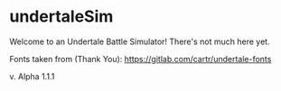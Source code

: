 # undertaleSim
Welcome to an Undertale Battle Simulator!
There's not much here yet.

Fonts taken from (Thank You):
https://gitlab.com/cartr/undertale-fonts

v. Alpha 1.1.1
